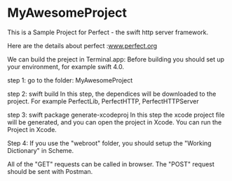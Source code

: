 # MyAwesomeProject

This is a Sample Project for Perfect - the swift http server framework.

Here are the details about perfect :www.perfect.org

We can build the preject in Terminal.app:
Before building you should set up your environment, for example swift 4.0.

step 1: go to the folder: MyAwesomeProject

step 2: swift build
In this step, the dependices will be downloaded to the project. For example PerfectLib, PerfectHTTP, PerfectHTTPServer

step 3: swift package generate-xcodeproj
In this step the xcode project file will be generated, and you can open the project in Xcode. You can run the Project in Xcode.

Step 4: If you use the "webroot" folder, you should setup the "Working Dictionary" in Scheme.

All of the "GET" requests can be called in browser.
The "POST" request should be sent with Postman.

